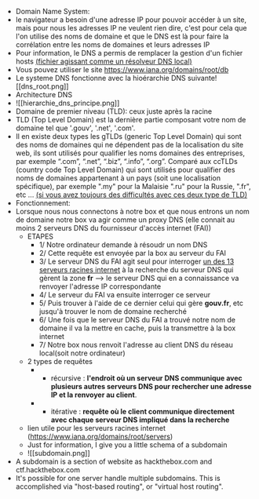 - Domain Name System: 
- le navigateur a besoin d'une adresse IP pour pouvoir accéder à un site, mais pour nous les adresses IP ne veulent rien dire, c'est pour cela que l'on utilise des noms de domaine et  que le DNS est là pour faire la corrélation entre les noms de domaines et leurs adresses IP
- Pour information, le DNS a permis de remplacer la gestion d'un fichier hosts [(fichier agissant comme un résolveur DNS local)](https://www.it-connect.fr/le-fichier-hosts-de-windows-cest-quoi/)
- Vous pouvez utiliser le site https://www.iana.org/domains/root/db
- Le systeme DNS fonctionne avec la hioérarchie DNS suivante![[dns_root.png]]
- Architecture DNS
- ![[hierarchie_dns_principe.png]]
- Domaine de premier niveau (TLD): ceux juste après la racine
- TLD (Top Level Domain) est la dernière partie composant votre nom de domaine tel que '.gouv', '.net', '.com'.
- Il en existe deux types les gTLDs (generic Top Level Domain) qui sont des noms de domaines qui ne dépendent pas de la localisation du site web, ils sont utilisés pour qualifier les noms domaines des entreprises, par exemple “.com”, “.net”, “.biz”, “.info”, “.org”. Comparé aux ccTLDs (country code Top Level Domain) qui sont utilisés pour qualifier des noms de domaines appartenant à un pays (soit une localisation spécifique), par exemple ".my" pour la Malaisie ".ru" pour la Russie, ".fr", etc ... [(si vous avez toujours des difficultés avec ces deux type de TLD)](https://www.webnic.cc/domain-names/difference-between-gtlds-and-cctlds-and-how-to-choose-the-right-one-or-both/)
- Fonctionnement:
- Lorsque nous nous connectons à notre box et que nous entrons un nom de domaine notre box va agir comme un proxy DNS (elle connait au moins 2 serveurs DNS du fournisseur d'accès internet (FAI))
	- ETAPES
		- 1/ Notre ordinateur demande à résoudr un nom DNS
		- 2/ Cette requête est envoyée par la box au serveur du FAI
		- 3/ Le serveur DNS du FAI agit seul pour interroger [un des 13 serveurs racines internet](https://fr.wikipedia.org/wiki/Serveur_racine_du_DNS) à la recherche du serveur DNS qui gèrent la zone **fr** --> le serveur DNS qui en a connaissance va renvoyer l'adresse IP correspondante
		- 4/ Le serveur du FAI va ensuite interroger ce serveur 
		- 5/ Puis trouver à l'aide de ce dernier celui qui gère **gouv.fr**, etc jusqu'à trouver le nom de domaine recherché
		- 6/ Une fois que le serveur DNS du FAI a trouvé notre nom de domaine il va la mettre en cache, puis la transmettre à la box internet
		- 7/ Notre box nous renvoit l'adresse au client DNS du réseau local(soit notre ordinateur)
	- 2 types de requêtes
		- - récursive : **l'endroit où un serveur DNS communique avec plusieurs autres serveurs DNS pour rechercher une adresse IP et la renvoyer au client**.
		- - itérative : **requête où le client communique directement avec chaque serveur DNS impliqué dans la recherche**
	- lien utile pour les serveurs racines internet (https://www.iana.org/domains/root/servers)
	- Just for information, I give you a little schema of a subdomain
	- ![[subdomain.png]]
- A subdomain is a section of website as hackthebox.com and ctf.hackthebox.com
- It's possible for one server handle multiple subdomains. This is accomplished via "host-based routing", or "virtual host routing".